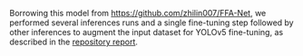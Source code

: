 Borrowing this model from https://github.com/zhilin007/FFA-Net, we performed several inferences runs and a single fine-tuning step followed by other inferences to augment the input dataset for YOLOv5 fine-tuning, as described in the [repository report](../report.pdf).
